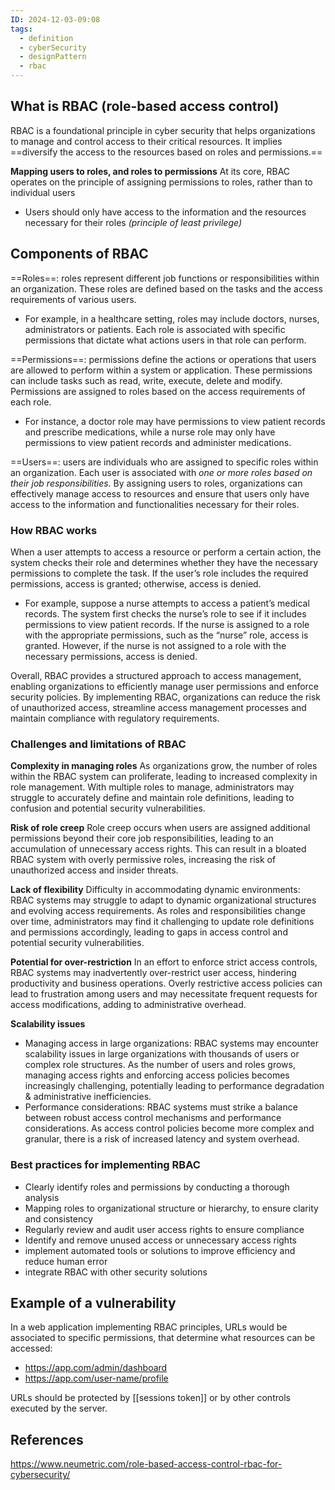 ```yaml
---
ID: 2024-12-03-09:08
tags:
  - definition
  - cyberSecurity
  - designPattern
  - rbac
---
```

## What is RBAC (role-based access control)

RBAC is a foundational principle in cyber security that helps organizations to manage and control access to their critical resources. It implies ==diversify the access to the resources based on roles and permissions.==

**Mapping users to roles, and roles to permissions**
 At its core, RBAC operates on the principle of assigning permissions to roles, rather than to individual users
 - Users should only have access to the information and the resources necessary for their roles *(principle of least privilege)*

## Components of RBAC

==Roles==: roles represent different job functions or responsibilities within an organization. These roles are defined based on the tasks and the access requirements of various users.
- For example, in a healthcare setting, roles may include doctors, nurses, administrators or patients. Each role is associated with specific permissions that dictate what actions users in that role can perform.

==Permissions==: permissions define the actions or operations that users are allowed to perform within a system or application. These permissions can include tasks such as read, write, execute, delete and modify. Permissions are assigned to roles based on the access requirements of each role.
- For instance, a doctor role may have permissions to view patient records and prescribe medications, while a nurse role may only have permissions to view patient records and administer medications.

==Users==: users are individuals who are assigned to specific roles within an organization. Each user is associated with *one or more roles based on their job responsibilities*. By assigning users to roles, organizations can effectively manage access to resources and ensure that users only have access to the information and functionalities necessary for their roles.

### How RBAC works

When a user attempts to access a resource or perform a certain action, the system checks their role and determines whether they have the necessary permissions to complete the task. If the user’s role includes the required permissions, access is granted; otherwise, access is denied.
- For example, suppose a nurse attempts to access a patient’s medical records. The system first checks the nurse’s role to see if it includes permissions to view patient records. If the nurse is assigned to a role with the appropriate permissions, such as the “nurse” role, access is granted. However, if the nurse is not assigned to a role with the necessary permissions, access is denied.

Overall, RBAC provides a structured approach to access management, enabling organizations to efficiently manage user permissions and enforce security policies. By implementing RBAC, organizations can reduce the risk of unauthorized access, streamline access management processes and maintain compliance with regulatory requirements.

### Challenges and limitations of RBAC

**Complexity in managing roles**
As organizations grow, the number of roles within the RBAC system can proliferate, leading to increased complexity in role management. With multiple roles to manage, administrators may struggle to accurately define and maintain role definitions, leading to confusion and potential security vulnerabilities.

**Risk of role creep**
Role creep occurs when users are assigned additional permissions beyond their core job responsibilities, leading to an accumulation of unnecessary access rights. This can result in a bloated RBAC system with overly permissive roles, increasing the risk of unauthorized access and insider threats.

**Lack of flexibility**
Difficulty in accommodating dynamic environments: RBAC systems may struggle to adapt to dynamic organizational structures and evolving access requirements. As roles and responsibilities change over time, administrators may find it challenging to update role definitions and permissions accordingly, leading to gaps in access control and potential security vulnerabilities.

**Potential for over-restriction**
In an effort to enforce strict access controls, RBAC systems may inadvertently over-restrict user access, hindering productivity and business operations. Overly restrictive access policies can lead to frustration among users and may necessitate frequent requests for access modifications, adding to administrative overhead.

**Scalability issues**
- Managing access in large organizations: RBAC systems may encounter scalability issues in large organizations with thousands of users or complex role structures. As the number of users and roles grows, managing access rights and enforcing access policies becomes increasingly challenging, potentially leading to performance degradation & administrative inefficiencies.
- Performance considerations: RBAC systems must strike a balance between robust access control mechanisms and performance considerations. As access control policies become more complex and granular, there is a risk of increased latency and system overhead. 

### Best practices for implementing RBAC

- Clearly identify roles and permissions by conducting a thorough analysis
- Mapping roles to organizational structure or hierarchy, to ensure clarity and consistency
- Regularly review and audit user access rights to ensure compliance
- Identify and remove unused access or unnecessary access rights
- implement automated tools or solutions to improve efficiency and reduce human error
- integrate RBAC with other security solutions

## Example of a vulnerability

In a web application implementing RBAC principles, URLs would be associated to specific permissions, that determine what resources can be accessed:
- https://app.com/admin/dashboard 
- https://app.com/user-name/profile

URLs should be protected by [[sessions token]] or by other controls executed by the server.

## References
https://www.neumetric.com/role-based-access-control-rbac-for-cybersecurity/